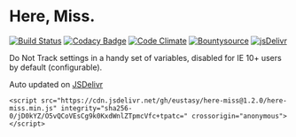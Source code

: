 Here, Miss.
==========

[![Build Status](https://travis-ci.org/eustasy/here-miss.svg?branch=master)](https://travis-ci.org/eustasy/here-miss)
[![Codacy Badge](https://api.codacy.com/project/badge/Grade/cf334375321048dc9159a26a326dad32)](https://www.codacy.com/app/lewisgoddard/here-miss?utm_source=github.com&amp;utm_medium=referral&amp;utm_content=eustasy/here-miss&amp;utm_campaign=Badge_Grade)
[![Code Climate](https://codeclimate.com/github/eustasy/here-miss/badges/gpa.svg)](https://codeclimate.com/github/eustasy/here-miss)
[![Bountysource](https://www.bountysource.com/badge/tracker?tracker_id=8706394)](https://www.bountysource.com/teams/eustasy/issues?tracker_ids=8706394)
[![jsDelivr](https://data.jsdelivr.com/v1/package/gh/eustasy/here-miss/badge?style=rounded)](https://www.jsdelivr.com/package/gh/eustasy/here-miss)

Do Not Track settings in a handy set of variables, disabled for IE 10+ users by default (configurable).

Auto updated on [JSDelivr](https://www.jsdelivr.com/package/gh/eustasy/here-miss)

`<script src="https://cdn.jsdelivr.net/gh/eustasy/here-miss@1.2.0/here-miss.min.js" integrity="sha256-0/jD0kYZ/O5vQCoVEsCg9k0KxdWnlZTpmcVfc+tpatc=" crossorigin="anonymous"></script>`
